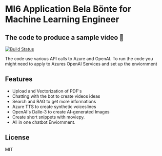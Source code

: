 # Ml6 Application Bela Bönte for Machine Learning Engineer
## The code to produce a sample video 🚀

[![Build Status](https://travis-ci.org/joemccann/dillinger.svg?branch=master)](https://travis-ci.org/joemccann/dillinger)

The code use various API calls to Azure and OpenAI. To run the code you might need to apply to Azures OpenAI Services and set up the enviornment


## Features

- Upload and Vectorization of PDF's
- Chatting with the bot to create videos ideas
- Search and RAG to get more informations 
- Azure TTS to create synthetic voiceslines
- OpenAI's Dalle-3 to create AI-generated Images
- Create short snippets with moviepy. 
- All in one chatbot Enviornment.



## License

MIT



